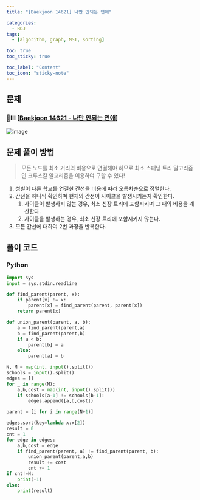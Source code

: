 ```yaml
---
title: "[Baekjoon 14621] 나만 안되는 연애" 

categories:
  - BOJ
tags:
  - [algorithm, graph, MST, sorting]

toc: true
toc_sticky: true

toc_label: "Content"
toc_icon: "sticky-note"
---
```


## 문제

### 💛Ⅲ [[Baekjoon 14621 - 나만 안되는 연애](https://www.acmicpc.net/problem/14621)]

![image](https://user-images.githubusercontent.com/68420044/206854553-860b06cc-17cb-4ddb-91f3-102b49dcbf03.png)

## 문제 풀이 방법

> 모든 노드를 최소 거리의 비용으로 연결해야 하므로 최소 스패닝 트리 알고리즘인 크루스칼 알고리즘을 이용하여 구할 수 있다!

1. 성별이 다른 학교를 연결한 간선을 비용에 따라 오름차순으로 정렬한다. 
2. 간선을 하나씩 확인하며 현재의 간선이 사이클을 발생시키는지 확인한다. 
    1. 사이클이 발생하지 않는 경우, 최소 신장 트리에 포함시키며 그 때의 비용을 계산한다. 
    2. 사이클을 발생하는 경우, 최소 신장 트리에 포함시키지 않는다. 
3. 모든 간선에 대하여 2번 과정을 반복한다. 

## 풀이 코드

### Python

```python
import sys
input = sys.stdin.readline

def find_parent(parent, x):
    if parent[x] != x:
        parent[x] = find_parent(parent, parent[x])
    return parent[x]

def union_parent(parent, a, b):
    a = find_parent(parent,a)
    b = find_parent(parent,b)
    if a < b:
        parent[b] = a
    else:
        parent[a] = b

N, M = map(int, input().split())
schools = input().split()
edges = []
for _ in range(M):
    a,b,cost = map(int, input().split())
    if schools[a-1] != schools[b-1]:
        edges.append([a,b,cost])

parent = [i for i in range(N+1)]

edges.sort(key=lambda x:x[2])
result = 0
cnt = 1
for edge in edges:
    a,b,cost = edge
    if find_parent(parent, a) != find_parent(parent, b):
        union_parent(parent,a,b)
        result += cost
        cnt += 1
if cnt!=N:
    print(-1)
else:
    print(result)
```